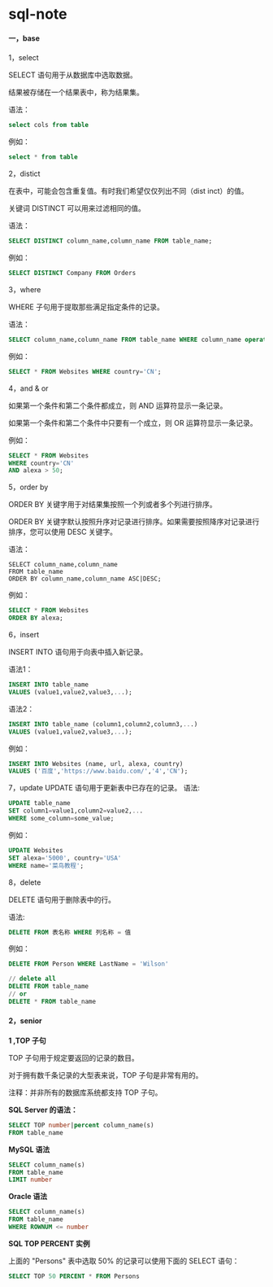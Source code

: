 # sql-note

#### 一，base	

1，select

SELECT 语句用于从数据库中选取数据。																						

结果被存储在一个结果表中，称为结果集。

语法：

```sql
select cols from table
```

例如：

```sql
select * from table
```



2，distict

在表中，可能会包含重复值。有时我们希望仅仅列出不同（dist	inct）的值。

关键词 DISTINCT 可以用来过滤相同的值。

语法：

```sql
SELECT DISTINCT column_name,column_name FROM table_name;
```

例如：

```sql
SELECT DISTINCT Company FROM Orders 
```



3，where

WHERE 子句用于提取那些满足指定条件的记录。

语法：

```sql
SELECT column_name,column_name FROM table_name WHERE column_name operator value;
```

例如：

```sql
SELECT * FROM Websites WHERE country='CN';
```



4，and & or

如果第一个条件和第二个条件都成立，则 AND 运算符显示一条记录。

如果第一个条件和第二个条件中只要有一个成立，则 OR 运算符显示一条记录。

例如：

```sql
SELECT * FROM Websites
WHERE country='CN'
AND alexa > 50;	
```



5，order by

ORDER BY 关键字用于对结果集按照一个列或者多个列进行排序。

ORDER BY 关键字默认按照升序对记录进行排序。如果需要按照降序对记录进行排序，您可以使用 DESC 关键字。

语法：																																																																																																							

```mssql
SELECT column_name,column_name
FROM table_name
ORDER BY column_name,column_name ASC|DESC;
```

例如：

```sql
SELECT * FROM Websites
ORDER BY alexa;
```



6，insert

INSERT INTO 语句用于向表中插入新记录。

语法1：

```sql
INSERT INTO table_name
VALUES (value1,value2,value3,...);
```

语法2：

```sql
INSERT INTO table_name (column1,column2,column3,...)
VALUES (value1,value2,value3,...);
```

例如：

```sql
INSERT INTO Websites (name, url, alexa, country)
VALUES ('百度','https://www.baidu.com/','4','CN');
```



7，update
UPDATE 语句用于更新表中已存在的记录。
语法:
```sql
UPDATE table_name
SET column1=value1,column2=value2,...
WHERE some_column=some_value;
```
例如：
```sql
UPDATE Websites 
SET alexa='5000', country='USA' 
WHERE name='菜鸟教程';
```

8，delete

DELETE 语句用于删除表中的行。

语法:

```sql
DELETE FROM 表名称 WHERE 列名称 = 值
```

例如：

```sql
DELETE FROM Person WHERE LastName = 'Wilson' 

// delete all
DELETE FROM table_name
// or
DELETE * FROM table_name
```



#### 2，senior	

**1 ,TOP 子句**

TOP 子句用于规定要返回的记录的数目。

对于拥有数千条记录的大型表来说，TOP 子句是非常有用的。

注释：并非所有的数据库系统都支持 TOP 子句。

**SQL Server 的语法：**

```sql
SELECT TOP number|percent column_name(s)
FROM table_name
```

**MySQL 语法**

```sql
SELECT column_name(s)
FROM table_name
LIMIT number
```

**Oracle 语法**

```sql
SELECT column_name(s)
FROM table_name
WHERE ROWNUM <= number
```

**SQL TOP PERCENT 实例**

上面的 "Persons" 表中选取 50% 的记录可以使用下面的 SELECT 语句：

```sql
SELECT TOP 50 PERCENT * FROM Persons
```







